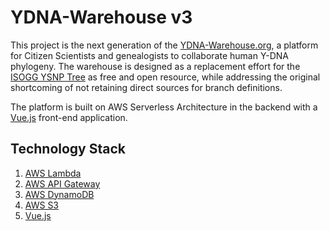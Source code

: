 # YDNA-Warehouse v3

This project is the next generation of the [YDNA-Warehouse.org](https://ydna-warehouse.org), a platform for Citizen
Scientists and genealogists to collaborate human Y-DNA phylogeny.  The warehouse is designed as a replacement effort for the [ISOGG YSNP Tree](https://isogg.org/) as free and open resource, while addressing the original shortcoming of not retaining direct sources for branch
definitions.

The platform is built on AWS Serverless Architecture in the backend with a [Vue.js](https://vuejs.org/) front-end
application.

## Technology Stack
1) [AWS Lambda](https://docs.aws.amazon.com/lambda/)
2) [AWS API Gateway](https://aws.amazon.com/api-gateway/)
3) [AWS DynamoDB](https://aws.amazon.com/dynamodb/)
4) [AWS S3](https://aws.amazon.com/s3/)
5) [Vue.js](https://vuejs.org/)